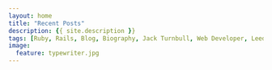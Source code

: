 ```yaml
---
layout: home
title: "Recent Posts"
description: {{ site.description }}
tags: [Ruby, Rails, Blog, Biography, Jack Turnbull, Web Developer, Leeds]
image:
  feature: typewriter.jpg
---
```

